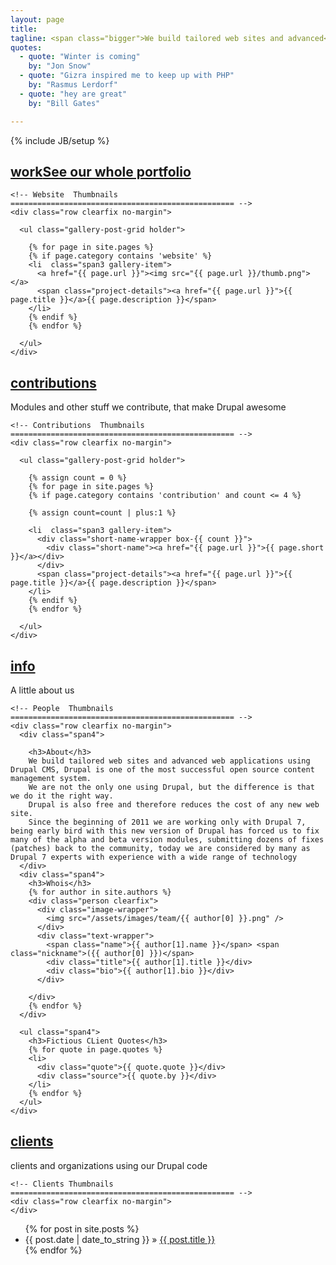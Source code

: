 ```yaml
---
layout: page
title:
tagline: <span class="bigger">We build tailored web sites and advanced</span> <br /> <span class="smaller">web applications using Drupal</span>
quotes:
  - quote: "Winter is coming"
    by: "Jon Snow"
  - quote: "Gizra inspired me to keep up with PHP"
    by: "Rasmus Lerdorf"
  - quote: "hey are great"
    by: "Bill Gates"

---
```

{% include JB/setup %}

<div class="row gallery-row websites-row"><!-- Begin Websites Row -->

  <div class="span12">
    <h2 class="title-bg"><a class="primary" href="#work">work</a><a class="secondary hidden-phone" href="/portfolio">See our whole portfolio</a></h2>

    <!-- Website  Thumbnails
    ================================================== -->
    <div class="row clearfix no-margin">

      <ul class="gallery-post-grid holder">

        {% for page in site.pages %}
        {% if page.category contains 'website' %}
        <li  class="span3 gallery-item">
          <a href="{{ page.url }}"><img src="{{ page.url }}/thumb.png"></a>
          <span class="project-details"><a href="{{ page.url }}">{{ page.title }}</a>{{ page.description }}</span>
        </li>
        {% endif %}
        {% endfor %}

      </ul>
    </div>
  </div>

</div><!-- End Websites Row -->

<div class="row gallery-row contributions-row"><!-- Begin Contributions Row -->

  <div class="span12">
    <h2 class="title-bg"><a class="primary" href="#contributions">contributions</a></h2>
    <div class="secondary-title hidden-phone">Modules and other stuff we contribute, that make Drupal awesome</div>

    <!-- Contributions  Thumbnails
    ================================================== -->
    <div class="row clearfix no-margin">

      <ul class="gallery-post-grid holder">

        {% assign count = 0 %}
        {% for page in site.pages %}
        {% if page.category contains 'contribution' and count <= 4 %}

        {% assign count=count | plus:1 %}

        <li  class="span3 gallery-item">
          <div class="short-name-wrapper box-{{ count }}">
            <div class="short-name"><a href="{{ page.url }}">{{ page.short }}</a></div>
          </div>
          <span class="project-details"><a href="{{ page.url }}">{{ page.title }}</a>{{ page.description }}</span>
        </li>
        {% endif %}
        {% endfor %}

      </ul>
    </div>
  </div>

</div><!-- End Contributions Row -->

<div class="row gallery-row info-row"><!-- Begin Info Row -->

  <div class="span12">
    <h2 class="title-bg"><a class="primary" href="#info">info</a></h2>
    <div class="secondary-title hidden-phone">A little about us</div>

    <!-- People  Thumbnails
    ================================================== -->
    <div class="row clearfix no-margin">
      <div class="span4">

        <h3>About</h3>
        We build tailored web sites and advanced web applications using Drupal CMS, Drupal is one of the most successful open source content management system.
        We are not the only one using Drupal, but the difference is that we do it the right way.
        Drupal is also free and therefore reduces the cost of any new web site.
        Since the beginning of 2011 we are working only with Drupal 7, being early bird with this new version of Drupal has forced us to fix many of the alpha and beta version modules, submitting dozens of fixes (patches) back to the community, today we are considered by many as Drupal 7 experts with experience with a wide range of technology
      </div>
      <div class="span4">
        <h3>Whois</h3>
        {% for author in site.authors %}
        <div class="person clearfix">
          <div class="image-wrapper">
            <img src="/assets/images/team/{{ author[0] }}.png" />
          </div>
          <div class="text-wrapper">
            <span class="name">{{ author[1].name }}</span> <span class="nickname">({{ author[0] }})</span>
            <div class="title">{{ author[1].title }}</div>
            <div class="bio">{{ author[1].bio }}</div>
          </div>

        </div>
        {% endfor %}
      </div>

      <ul class="span4">
        <h3>Fictious CLient Quotes</h3>
        {% for quote in page.quotes %}
        <li>
          <div class="quote">{{ quote.quote }}</div>
          <div class="source">{{ quote.by }}</div>
        </li>
        {% endfor %}
      </ul>
    </div>
  </div>

</div><!-- End Info Row -->

<div class="row gallery-row info-row"><!-- Begin Clients Row -->

  <div class="span12">
    <h2 class="title-bg"><a class="primary" href="#clients">clients</a></h2>
    <div class="secondary-title hidden-phone">clients and organizations using our Drupal code</div>

    <!-- Clients Thumbnails
    ================================================== -->
    <div class="row clearfix no-margin">
    </div>
  </div>

</div><!-- End Clients Row -->

<ul class="posts">
  {% for post in site.posts %}
    <li><span>{{ post.date | date_to_string }}</span> &raquo; <a href="{{ BASE_PATH }}{{ post.url }}">{{ post.title }}</a></li>
  {% endfor %}
</ul>

